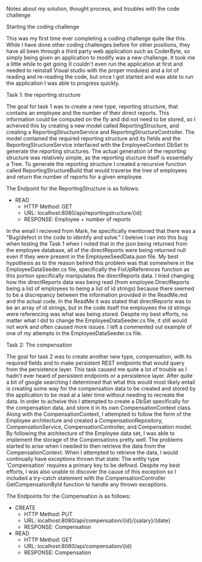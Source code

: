 Notes about my solution, thought process, and troubles with the code challenge

Starting the coding challenge

This was my first time ever completing a coding challenge quite like this. While I have done other coding challenges 
before for other positions, they have all been through a third party web application such as CoderByte, so simply being
given an application to modify was a new challenge. It took me a little while to get going (I couldn't even run the
application at first and needed to reinstall Visual studio with the proper modules) and a lot of reading and
re-reading the code, but once I got started and was able to run the application I was able to progress quickly. 

Task 1: the reporting structure

The goal for task 1 was to create a new type, reporting structure, that contains an employee and the number of their
direct reports. This information could be computed on the fly and did not need to be stored, so I acheived this by 
creating a new model called ReportingStructure, and creating a ReportingStructureService and 
ReportingStructureController. The model contained the required reporting structure and its fields and the
ReportingStructureService interfaced with the EmployeeContext DbSet to generate the reporting structures. The actual
generation of the reporting structure was relatively simple, as the reporting stucture itself is essentially a Tree.
To generate the reporting structure I created a recursive function called ReportingStructureBuild that would traverse
the tree of employees and return the number of reports for a given employee.

The Endpoint for the ReportingStructure is as follows:
* READ
    * HTTP Method: GET 
    * URL: localhost:8080/api/reportingstructure/{id}
    * RESPONSE: Employee + number of reports

In the email I recieved from Mark, he specifically mentioned that there was a "Bug/defect in the code to identify and
solve." I beleive I ran into this bug when testing the Task 1 when I noted that in the json being returned from the
employee database, all of the directReports were being returned null even if they were present in the EmployeeSeedData.json
file. My best hypothesis as to the reason behind this problem was that somewhere in the EmployeeDataSeeder.cs file, 
specifically the FixUpReferences function as this portion specifically manipulates the directReports data. I tried
changing how the directReports data was being read (from employee.DirectReports being a list of employees to being a
list of id strings) because there seemed to be a discrepancy between the information provided in the ReadMe.md and the
actual code. In the ReadMe it was stated that directReports was to be an array of id strings, but in the code itself 
the employees the id strings were referencing was what was being stored. Despite my best efforts, no matter what I did
to change the EmployeeDataSeeder.cs file, it still would not work and often caused more issues. I left a commented out
example of one of my attempts in the EmployeeDataSeeder.cs file.

Task 2: The compensation

The goal for task 2 was to create another new type, compensation, with its required fields and to make persistent REST
endpoints that would query from the persistence layer. This task caused me quite a lot of trouble as I hadn't ever
heard of persistent endpoints or a persistence layer. After quite a bit of google searching I determined that what
this would most likely entail is creating some way for the compensation data to be created and stored by the application
to be read at a later time without needing to recreate the data. In order to acheive this I attempted to create a DbSet
specifically for the compensation data, and store it in its own CompensationContext class. Along with the
CompensationContext, I attempted to follow the form of the Employee architecture and created a CompensationRepository,
CompensationService, CompensationController, and Compensation model. By following the architecture of the Employee 
data set, I was able to implement the storage of the Compensations pretty well. The problems started to arise when I
needed to then retrieve the data from the CompensationContext. When I attempted to retrieve the data, I would continually
have exceptions thrown that state: The entity type 'Compensation' requires a primary key to be defined. Despite my best
efforts, I was also unable to discover the cause of this exception so I included a try-catch statement with the 
CompensationController GetCompensationById function to handle any thrown exceptions. 

The Endpoints for the Compensation is as follows:
* CREATE
    * HTTP Method: PUT
    * URL: localhost:8080/api/compensation/{id}/{salary}/{date}
    * RESPONSE: Compensation
* READ
    * HTTP Method: GET 
    * URL: localhost:8080/api/compensation/{id}
    * RESPONSE: Compensation